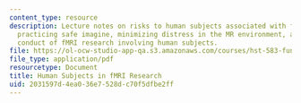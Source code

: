 ```yaml
---
content_type: resource
description: Lecture notes on risks to human subjects associated with functional MRI,
  practicing safe imagine, minimizing distress in the MR environment, and ethical
  conduct of fMRI research involving human subjects.
file: https://ol-ocw-studio-app-qa.s3.amazonaws.com/courses/hst-583-functional-magnetic-resonance-imaging-data-acquisition-and-analysis-fall-2008/2031597d4ea036e7528dc70f5dfbe2ff_0910_rg_safety.pdf
file_type: application/pdf
resourcetype: Document
title: Human Subjects in fMRI Research
uid: 2031597d-4ea0-36e7-528d-c70f5dfbe2ff
---
```

